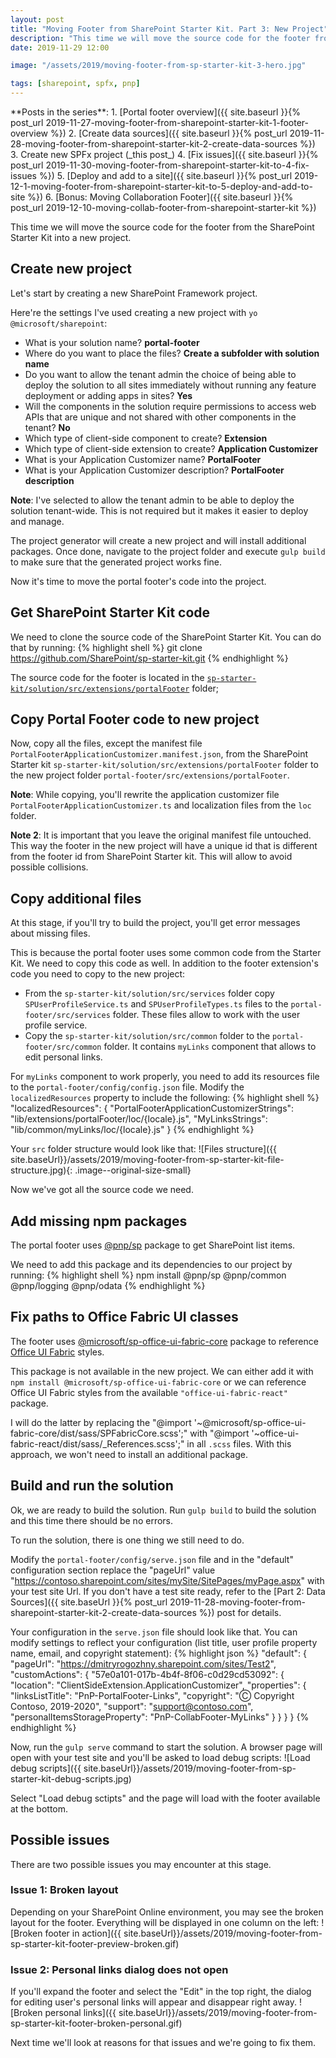 ```yaml
---
layout: post
title: "Moving Footer from SharePoint Starter Kit. Part 3: New Project"
description: "This time we will move the source code for the footer from the SharePoint Starter Kit into a new project."
date: 2019-11-29 12:00

image: "/assets/2019/moving-footer-from-sp-starter-kit-3-hero.jpg"

tags: [sharepoint, spfx, pnp]
---
```


<aside markdown="1">
**Posts in the series**:
1. [Portal footer overview]({{ site.baseurl }}{% post_url 2019-11-27-moving-footer-from-sharepoint-starter-kit-1-footer-overview %})
2. [Create data sources]({{ site.baseurl }}{% post_url 2019-11-28-moving-footer-from-sharepoint-starter-kit-2-create-data-sources %})
3. Create new SPFx project (_this post_)
4. [Fix issues]({{ site.baseurl }}{% post_url 2019-11-30-moving-footer-from-sharepoint-starter-kit-to-4-fix-issues %})
5. [Deploy and add to a site]({{ site.baseurl }}{% post_url 2019-12-1-moving-footer-from-sharepoint-starter-kit-to-5-deploy-and-add-to-site %})
6. [Bonus: Moving Collaboration Footer]({{ site.baseurl }}{% post_url 2019-12-10-moving-collab-footer-from-sharepoint-starter-kit %})
</aside>

This time we will move the source code for the footer from the SharePoint Starter Kit into a new project.

## Create new project

Let's start by creating a new SharePoint Framework project.

Here're the settings I've used creating a new project with `yo @microsoft/sharepoint`:
- What is your solution name? **portal-footer**
- Where do you want to place the files? **Create a subfolder with solution name**
- Do you want to allow the tenant admin the choice of being able to deploy the solution to all sites immediately without running any feature deployment or adding apps in sites? **Yes**
- Will the components in the solution require permissions to access web APIs that are unique and not shared with other components in the tenant? **No**
- Which type of client-side component to create? **Extension**
- Which type of client-side extension to create? **Application Customizer**
- What is your Application Customizer name? **PortalFooter**
- What is your Application Customizer description? **PortalFooter description**

**Note**: I've selected to allow the tenant admin to be able to deploy the solution tenant-wide. This is not required but it makes it easier to deploy and manage.

The project generator will create a new project and will install additional packages. Once done, navigate to the project folder and execute `gulp build` to make sure that the generated project works fine.

Now it's time to move the portal footer's code into the project.

## Get SharePoint Starter Kit code

We need to clone the source code of the SharePoint Starter Kit. You can do that by running:
{% highlight shell %}
git clone https://github.com/SharePoint/sp-starter-kit.git
{% endhighlight %}

The source code for the footer is located in the [`sp-starter-kit/solution/src/extensions/portalFooter`](https://github.com/SharePoint/sp-starter-kit/tree/master/solution/src/extensions/portalFooter) folder;

## Copy Portal Footer code to new project

Now, copy all the files, except the manifest file `PortalFooterApplicationCustomizer.manifest.json`, from the SharePoint Starter kit `sp-starter-kit/solution/src/extensions/portalFooter` folder to the new project folder `portal-footer/src/extensions/portalFooter`.

**Note**: While copying, you'll rewrite the application customizer file `PortalFooterApplicationCustomizer.ts` and localization files from the `loc` folder.

**Note 2**: It is important that you leave the original manifest file untouched. This way the footer in the new project will have a unique id that is different from the footer id from SharePoint Starter kit. This will allow to avoid possible collisions.

## Copy additional files

At this stage, if you'll try to build the project, you'll get error messages about missing files.

This is because the portal footer uses some common code from the Starter Kit. We need to copy this code as well.
In addition to the footer extension's code you need to copy to the new project:
- From the `sp-starter-kit/solution/src/services` folder copy `SPUserProfileService.ts` and `SPUserProfileTypes.ts` files to the `portal-footer/src/services` folder. These files allow to work with the user profile service.
- Copy the `sp-starter-kit/solution/src/common` folder to the `portal-footer/src/common` folder. It contains `myLinks` component that allows to edit personal links.

For `myLinks` component to work properly, you need to add its resources file to the `portal-footer/config/config.json` file. Modify the `localizedResources` property to include the following:
{% highlight shell %}
"localizedResources": {
  "PortalFooterApplicationCustomizerStrings": "lib/extensions/portalFooter/loc/{locale}.js",
  "MyLinksStrings": "lib/common/myLinks/loc/{locale}.js"
}
{% endhighlight %}

Your `src` folder structure would look like that:
![Files structure]({{ site.baseUrl}}/assets/2019/moving-footer-from-sp-starter-kit-file-structure.jpg){: .image--original-size-small}

Now we've got all the source code we need.

## Add missing npm packages

The portal footer uses [@pnp/sp](https://pnp.github.io/pnpjs/documentation/getting-started/) package to get SharePoint list items.

We need to add this package and its dependencies to our project by running:
{% highlight shell %}
npm install @pnp/sp @pnp/common @pnp/logging @pnp/odata
{% endhighlight %}

## Fix paths to Office Fabric UI classes

The footer uses [@microsoft/sp-office-ui-fabric-core](https://docs.microsoft.com/en-us/sharepoint/dev/spfx/office-ui-fabric-integration) package to reference [Office UI Fabric](https://developer.microsoft.com/en-us/fabric#/) styles.

This package is not available in the new project. We can either add it with `npm install @microsoft/sp-office-ui-fabric-core` or we can reference Office UI Fabric styles from the available `"office-ui-fabric-react"` package.

I will do the latter by replacing the "@import '~@microsoft/sp-office-ui-fabric-core/dist/sass/SPFabricCore.scss';" with "@import '~office-ui-fabric-react/dist/sass/_References.scss';" in all `.scss` files. With this approach, we won't need to install an additional package.

## Build and run the solution

Ok, we are ready to build the solution. Run `gulp build` to build the solution and this time there should be no errors.

To run the solution, there is one thing we still need to do.

Modify the `portal-footer/config/serve.json` file and in the "default" configuration section replace the "pageUrl" value "https://contoso.sharepoint.com/sites/mySite/SitePages/myPage.aspx" with your test site Url. If you don't have a test site ready, refer to the [Part 2: Data Sources]({{ site.baseUrl }}{% post_url 2019-11-28-moving-footer-from-sharepoint-starter-kit-2-create-data-sources %}) post for details.

Your configuration in the `serve.json` file should look like that. You can modify settings to reflect your configuration (list title, user profile property name, email, and copyright statement):
{% highlight json %}
"default": {
  "pageUrl": "https://dmitryrogozhny.sharepoint.com/sites/Test2",
  "customActions": {
    "57e0a101-017b-4b4f-8f06-c0d29cd53092": {
      "location": "ClientSideExtension.ApplicationCustomizer",
      "properties": {
        "linksListTitle": "PnP-PortalFooter-Links",
        "copyright": "Ⓒ Copyright Contoso, 2019-2020",
        "support": "support@contoso.com",
        "personalItemsStorageProperty": "PnP-CollabFooter-MyLinks"
      }
    }
  }
}
{% endhighlight %}

Now, run the `gulp serve` command to start the solution. A browser page will open with your test site and you'll be asked to load debug scripts:
![Load debug scripts]({{ site.baseUrl}}/assets/2019/moving-footer-from-sp-starter-kit-debug-scripts.jpg)

Select "Load debug sctipts" and the page will load with the footer available at the bottom.

## Possible issues
There are two possible issues you may encounter at this stage.

### Issue 1: Broken layout
Depending on your SharePoint Online environment, you may see the broken layout for the footer. Everything will be displayed in one column on the left:
![Broken footer in action]({{ site.baseUrl}}/assets/2019/moving-footer-from-sp-starter-kit-footer-preview-broken.gif)

### Issue 2: Personal links dialog does not open
If you'll expand the footer and select the "Edit" in the top right, the dialog for editing user's personal links will appear and disappear right away.
![Broken personal links]({{ site.baseUrl}}/assets/2019/moving-footer-from-sp-starter-kit-footer-broken-personal.gif)

Next time we'll look at reasons for that issues and we're going to fix them.
